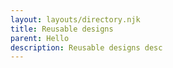 ```yaml
---
layout: layouts/directory.njk
title: Reusable designs
parent: Hello
description: Reusable designs desc
---
```

